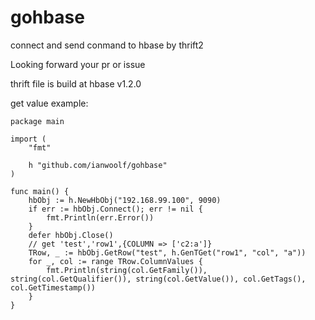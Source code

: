 # gohbase
connect and send conmand to hbase by thrift2

Looking forward your pr or issue

thrift file is build at hbase v1.2.0

get value example:

    package main

    import (
	    "fmt"

        h "github.com/ianwoolf/gohbase"
    )

    func main() {
    	hbObj := h.NewHbObj("192.168.99.100", 9090)
	    if err := hbObj.Connect(); err != nil {
		    fmt.Println(err.Error())
    	}
	    defer hbObj.Close()
        // get 'test','row1',{COLUMN => ['c2:a']}
    	TRow, _ := hbObj.GetRow("test", h.GenTGet("row1", "col", "a"))
    	for _, col := range TRow.ColumnValues {
    		fmt.Println(string(col.GetFamily()), string(col.GetQualifier()), string(col.GetValue()), col.GetTags(), col.GetTimestamp())
	    }
    }
